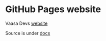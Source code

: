 # GitHub Pages website
Vaasa Devs [website](https://vaasa-devs.github.io/website/)

Source is under [docs](docs)
